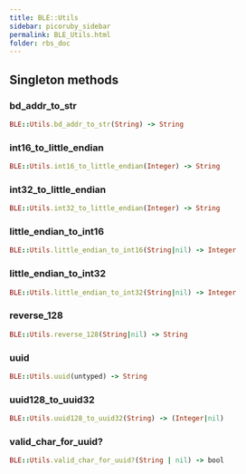 ```yaml
---
title: BLE::Utils
sidebar: picoruby_sidebar
permalink: BLE_Utils.html
folder: rbs_doc
---
```

## Singleton methods
### bd_addr_to_str

```ruby
BLE::Utils.bd_addr_to_str(String) -> String
```
### int16_to_little_endian

```ruby
BLE::Utils.int16_to_little_endian(Integer) -> String
```
### int32_to_little_endian

```ruby
BLE::Utils.int32_to_little_endian(Integer) -> String
```
### little_endian_to_int16

```ruby
BLE::Utils.little_endian_to_int16(String|nil) -> Integer
```
### little_endian_to_int32

```ruby
BLE::Utils.little_endian_to_int32(String|nil) -> Integer
```
### reverse_128

```ruby
BLE::Utils.reverse_128(String|nil) -> String
```
### uuid

```ruby
BLE::Utils.uuid(untyped) -> String
```
### uuid128_to_uuid32

```ruby
BLE::Utils.uuid128_to_uuid32(String) -> (Integer|nil)
```
### valid_char_for_uuid?

```ruby
BLE::Utils.valid_char_for_uuid?(String | nil) -> bool
```
